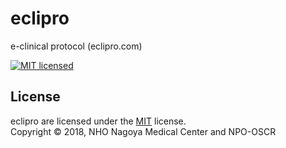 eclipro
======
e-clinical protocol (eclipro.com)

[![MIT licensed][shield-license]](#)

License
-------
eclipro are licensed under the [MIT](#) license.  
Copyright &copy; 2018, NHO Nagoya Medical Center and NPO-OSCR

[shield-license]: https://img.shields.io/badge/license-MIT-blue.svg
